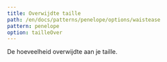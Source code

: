 ```yaml
---
title: Overwijdte taille
path: /en/docs/patterns/penelope/options/waistease
pattern: penelope
option: tailleOver
---
```


De hoeveelheid overwijdte aan je taille.